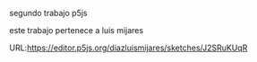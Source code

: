 segundo trabajo p5js

este trabajo pertenece a luis mijares

URL:https://editor.p5js.org/diazluismijares/sketches/J2SRuKUqR